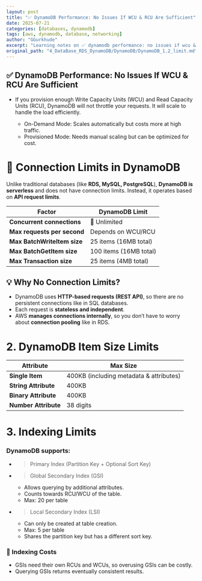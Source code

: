 ```yaml
---
layout: post
title: "✅ DynamoDB Performance: No Issues If WCU & RCU Are Sufficient"
date: 2025-07-21
categories: [databases, dynamodb]
tags: [aws, dynamodb, database, networking]
author: "GGurkhude"
excerpt: "Learning notes on ✅ dynamodb performance: no issues if wcu & rcu are sufficient"
original_path: "4_DataBase_RDS_DynamoDB/DynamoDB/DynamoDB_1.2_limit.md"
---
```


## ✅ DynamoDB Performance: No Issues If WCU & RCU Are Sufficient
- If you provision enough Write Capacity Units (WCU) and Read Capacity Units (RCU), DynamoDB will not throttle your requests. It will scale to handle the load efficiently.

  - On-Demand Mode: Scales automatically but costs more at high traffic.
  - Provisioned Mode: Needs manual scaling but can be optimized for cost.

# 🔗 Connection Limits in DynamoDB  

Unlike traditional databases (like **RDS, MySQL, PostgreSQL**), **DynamoDB is serverless** and does not have connection limits. Instead, it operates based on **API request limits**.  

| **Factor**               | **DynamoDB Limit**                  |
|--------------------------|------------------------------------|
| **Concurrent connections** | 🚀 Unlimited                     |
| **Max requests per second** | Depends on WCU/RCU               |
| **Max BatchWriteItem size** | 25 items (16MB total)           |
| **Max BatchGetItem size** | 100 items (16MB total)           |
| **Max Transaction size** | 25 items (4MB total)             |

## 💡 Why No Connection Limits?  
- DynamoDB uses **HTTP-based requests (REST API)**, so there are no persistent connections like in SQL databases.  
- Each request is **stateless and independent**.  
- AWS **manages connections internally**, so you don’t have to worry about **connection pooling** like in RDS.  

# 2. DynamoDB Item Size Limits

| Attribute            | Max Size                                      |
|----------------------|----------------------------------------------|
| **Single Item**      | 400KB (including metadata & attributes)      |
| **String Attribute** | 400KB                                        |
| **Binary Attribute** | 400KB                                        |
| **Number Attribute** | 38 digits                                    |


# 3. Indexing Limits
###  DynamoDB supports:
- >Primary Index (Partition Key + Optional Sort Key)
- >Global Secondary Index (GSI)
   - Allows querying by additional attributes.
   - Counts towards RCU/WCU of the table.
   - Max: 20 per table
- >Local Secondary Index (LSI)
   - Can only be created at table creation.
   - Max: 5 per table
   - Shares the partition key but has a different sort key.
### 🚨 Indexing Costs
- GSIs need their own RCUs and WCUs, so overusing GSIs can be costly.
- Querying GSIs returns eventually consistent results.